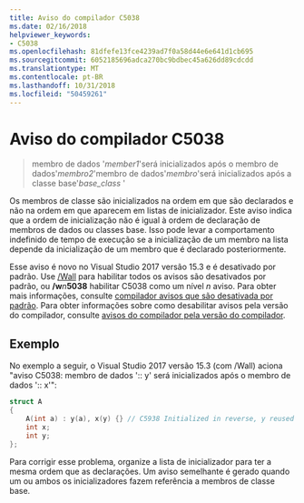 ```yaml
---
title: Aviso do compilador C5038
ms.date: 02/16/2018
helpviewer_keywords:
- C5038
ms.openlocfilehash: 81dfefe13fce4239ad7f0a58d44e6e641d1cb695
ms.sourcegitcommit: 6052185696adca270bc9bdbec45a626dd89cdcdd
ms.translationtype: MT
ms.contentlocale: pt-BR
ms.lasthandoff: 10/31/2018
ms.locfileid: "50459261"
---
```

# <a name="compiler-warning-c5038"></a>Aviso do compilador C5038

> membro de dados '*member1*'será inicializados após o membro de dados'*membro2*'membro de dados'*membro*'será inicializados após a classe base'*base_class* '

Os membros de classe são inicializados na ordem em que são declarados e não na ordem em que aparecem em listas de inicializador. Este aviso indica que a ordem de inicialização não é igual à ordem de declaração de membros de dados ou classes base. Isso pode levar a comportamento indefinido de tempo de execução se a inicialização de um membro na lista depende da inicialização de um membro que é declarado posteriormente.

Esse aviso é novo no Visual Studio 2017 versão 15.3 e é desativado por padrão. Use [/Wall](../../build/reference/compiler-option-warning-level.md) para habilitar todos os avisos são desativados por padrão, ou __/w__*n*__5038__ habilitar C5038 como um nível *n* aviso. Para obter mais informações, consulte [compilador avisos que são desativada por padrão](../../preprocessor/compiler-warnings-that-are-off-by-default.md). Para obter informações sobre como desabilitar avisos pela versão do compilador, consulte [avisos do compilador pela versão do compilador](compiler-warnings-by-compiler-version.md).

## <a name="example"></a>Exemplo

No exemplo a seguir, o Visual Studio 2017 versão 15.3 (com /Wall) aciona "aviso C5038: membro de dados ':: y' será inicializados após o membro de dados ':: x'":

```cpp
struct A
{
    A(int a) : y(a), x(y) {} // C5938 Initialized in reverse, y reused
    int x;
    int y;
};
```

Para corrigir esse problema, organize a lista de inicializador para ter a mesma ordem que as declarações. Um aviso semelhante é gerado quando um ou ambos os inicializadores fazem referência a membros de classe base.
